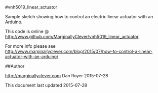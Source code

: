 #vnh5019_linear_actuator

Sample sketch showing how to control an electric linear actuator with an Arduino.

This code is online @ http://www.github.com/MarginallyClever/vnh5019_linear_actuator

For more info please see http://www.marginallyclever.com/blog/2015/07/how-to-control-a-linear-actuator-with-an-arduino/

##Author

http://marginallyclever.com
Dan Royer
2015-07-28

This document last updated 2015-07-28
